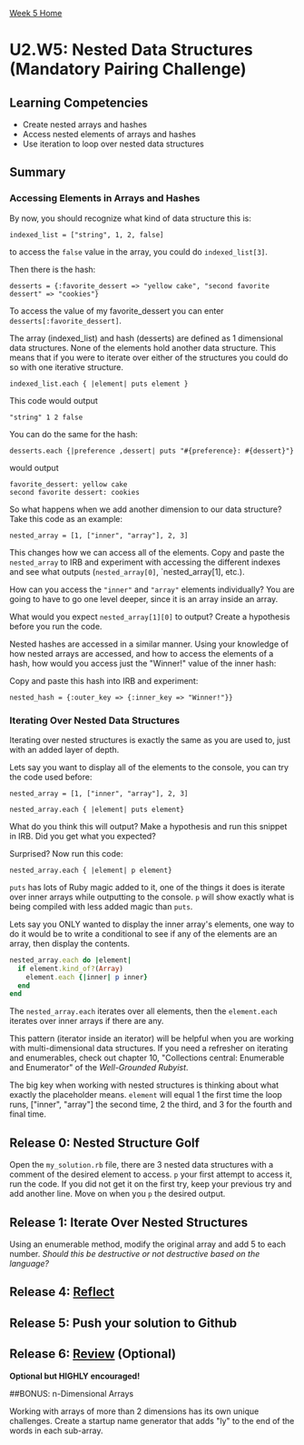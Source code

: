 [Week 5 Home](../)

# U2.W5: Nested Data Structures (Mandatory Pairing Challenge)

## Learning Competencies
- Create nested arrays and hashes
- Access nested elements of arrays and hashes
- Use iteration to loop over nested data structures

## Summary

### Accessing Elements in Arrays and Hashes

By now, you should recognize what kind of data structure this is:

`indexed_list = ["string", 1, 2, false]`

to access the `false` value in the array, you could do `indexed_list[3]`.

Then there is the hash:

`desserts = {:favorite_dessert => "yellow cake", "second favorite dessert" => "cookies"}`

To access the value of my favorite_dessert you can enter `desserts[:favorite_dessert]`.



The array (indexed_list) and hash (desserts) are defined as 1 dimensional data structures. None of the elements hold another data structure. This means that if you were to iterate over either of the structures you could do so with one iterative structure.

`indexed_list.each { |element| puts element }`

This code would output

`"string"
1
2
false
`

You can do the same for the hash:

`desserts.each {|preference ,dessert| puts "#{preference}: #{dessert}"}`

would output

```shell
favorite_dessert: yellow cake
second favorite dessert: cookies
```


So what happens when we add another dimension to our data structure? Take this code as an example:

`nested_array = [1, ["inner", "array"], 2, 3]`

This changes how we can access all of the elements. Copy and paste the `nested_array` to IRB and experiment with accessing the different indexes and see what outputs (`nested_array[0]`, `nested_array[1], etc.).

How can you access the `"inner"` and `"array"` elements individually? You are going to have to go one level deeper, since it is an array inside an array.

What would you expect `nested_array[1][0]` to output? Create a hypothesis before you run the code.

Nested hashes are accessed in a similar manner. Using your knowledge of how nested arrays are accessed, and how to access the elements of a hash, how would you access just the "Winner!" value of the inner hash:

Copy and paste this hash into IRB and experiment:

`nested_hash = {:outer_key => {:inner_key => "Winner!"}}`

### Iterating Over Nested Data Structures

Iterating over nested structures is exactly the same as you are used to, just with an added layer of depth.

Lets say you want to display all of the elements to the console, you can try the code used before:

`nested_array = [1, ["inner", "array"], 2, 3]`

`nested_array.each { |element| puts element}`

What do you think this will output? Make a hypothesis and run this snippet in IRB. Did you get what you expected?

Surprised? Now run this code:

`nested_array.each { |element| p element}`

`puts` has lots of Ruby magic added to it, one of the things it does is iterate over inner arrays while outputting to the console. `p` will show exactly what is being compiled with less added magic than `puts`.

Lets say you ONLY wanted to display the inner array's elements, one way to do it would be to write a conditional to see if any of the elements are an array, then display the contents.

```ruby
nested_array.each do |element|
  if element.kind_of?(Array)
    element.each {|inner| p inner}
  end
end
```

The `nested_array.each` iterates over all elements, then the `element.each` iterates over inner arrays if there are any.

This pattern (iterator inside an iterator) will be helpful when you are working with multi-dimensional data structures. If you need a refresher on iterating and enumerables, check out chapter 10, "Collections central: Enumerable and Enumerator" of the *Well-Grounded Rubyist*.

The big key when working with nested structures is thinking about what exactly the placeholder means. `element` will equal 1 the first time the loop runs, ["inner", "array"] the second time, 2 the third, and 3 for the fourth and final time.

## Release 0: Nested Structure Golf

Open the `my_solution.rb` file, there are 3 nested data structures with a comment of the desired element to access. `p` your first attempt to access it, run the code. If you did not get it on the first try, keep your previous try and add another line. Move on when you `p` the desired output.

## Release 1: Iterate Over Nested Structures

Using an enumerable method, modify the original array and add 5 to each number. *Should this be destructive or not destructive based on the language?*


## Release 4: [Reflect](https://github.com/Devbootcamp/phase-0-handbook/blob/master/coding-references/reflection-guidelines.md)

## Release 5: Push your solution to Github

## Release 6: [Review](https://github.com/Devbootcamp/phase-0-handbook/blob/master/coding-references/review.md) (Optional)
**Optional but HIGHLY encouraged!**

##BONUS: n-Dimensional Arrays

Working with arrays of more than 2 dimensions has its own unique challenges. Create a startup name generator that adds "ly" to the end of the words in each sub-array.
